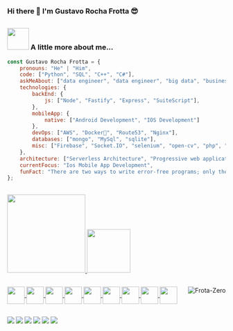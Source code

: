 ### Hi there 👋 I'm Gustavo Rocha Frotta 😎
##
  ### <img src="https://media.giphy.com/media/VgCDAzcKvsR6OM0uWg/giphy.gif" width="50"> A little more about me...  

```javascript
const Gustavo Rocha Frotta = {
    pronouns: "He" | "Him",
    code: ["Python", "SQL", "C++", "C#"],
    askMeAbout: ["data engineer", "data engineer", "big data", "business intelligence"],
    technologies: {
        backEnd: {
            js: ["Node", "Fastify", "Express", "SuiteScript"],
        },
        mobileApp: {
            native: ["Android Development", "IOS Development"]
        },
        devOps: ["AWS", "Docker🐳", "Route53", "Nginx"],
        databases: ["mongo", "MySql", "sqlite"],
        misc: ["Firebase", "Socket.IO", "selenium", "open-cv", "php", "SuiteApp"]
    },
    architecture: ["Serverless Architecture", "Progressive web applications", "Single page applications"],
    currentFocus: "Ios Mobile App Development",
    funFact: "There are two ways to write error-free programs; only the third one works"
};
```

##

<div>
  <a href="https://github.com/gustavorfrotta">
  <img height="180em" src="https://github-readme-stats.vercel.app/api?username=gustavorfrotta&show_icons=true&theme=github_dark"/>
  <img height="100em" src="https://github-readme-stats.vercel.app/api/top-langs/?username=gustavorfrotta&layout=compact&theme=github_dark"/>
</div>
  
  ##
  
<div>  
  <img align="center" alt"Frota-PYTHON" geight="30" width="40" src="https://cdn.jsdelivr.net/gh/devicons/devicon/icons/python/python-original.svg">
  <img align="center" alt"Frota-JAVA" geight="30" width="40" src="https://cdn.jsdelivr.net/gh/devicons/devicon/icons/java/java-original.svg">
  <img align="center" alt"Frota-POSTGRESQL" geight="30" width="40" src="https://cdn.jsdelivr.net/gh/devicons/devicon/icons/postgresql/postgresql-original.svg">
  <img align="center" alt"Frota-MYSQL" geight="30" width="40"  src="https://cdn.jsdelivr.net/gh/devicons/devicon/icons/mysql/mysql-original.svg">
  <img align="center" alt"Frota-JS" geight="30" width="40"  src="https://cdn.jsdelivr.net/gh/devicons/devicon/icons/javascript/javascript-original.svg">
  <img align="center" alt"Frota-HTML5" geight="30" width="40"  src="https://cdn.jsdelivr.net/gh/devicons/devicon/icons/html5/html5-original.svg">
  <img align="center" alt"Frota-CSS3" geight="30" width="40"  src="https://cdn.jsdelivr.net/gh/devicons/devicon/icons/css3/css3-original.svg">
  <img align="center" alt"Frota-C++" geight="30" width="40"  src="https://cdn.jsdelivr.net/gh/devicons/devicon/icons/cplusplus/cplusplus-original.svg">
  <img align="center" alt"Frota-C#" geight="30" width="40"  src="https://cdn.jsdelivr.net/gh/devicons/devicon/icons/csharp/csharp-original.svg">
  <img align="right" alt="Frota-Zero" src= "https://64.media.tumblr.com/d6a7578bdb5e0c3599808ea48c03b4be/tumblr_od8n112rDj1rpwm80o1_r1_250.png">
</div>

##

<div>
    <a href="https://www.youtube.com/" target="_blank"><img src="https://img.shields.io/badge/YouTube-FF0000?style=for-the-badge&logo=youtube&logoColor=white" target="_blank"></a>
  <a href="https://instagram.com/" target="_blank"><img src="https://img.shields.io/badge/-Instagram-%23E4405F?style=for-the-badge&logo=instagram&logoColor=white" target="_blank"></a>
 	<a href="https://www.twitch.tv/" target="_blank"><img src="https://img.shields.io/badge/Twitch-9146FF?style=for-the-badge&logo=twitch&logoColor=white" target="_blank"></a>
 <a href="https://discord.gg/" target="_blank"><img src="https://img.shields.io/badge/Discord-7289DA?style=for-the-badge&logo=discord&logoColor=white" target="_blank"></a> 
  <a href = "mailto:@gmail.com"><img src="https://img.shields.io/badge/-Gmail-%23333?style=for-the-badge&logo=gmail&logoColor=white" target="_blank"></a>
  <a href="https://www.linkedin.com/in/" target="_blank"><img src="https://img.shields.io/badge/-LinkedIn-%230077B5?style=for-the-badge&logo=linkedin&logoColor=white" target="_blank"></a> 
  
</div>  
  

